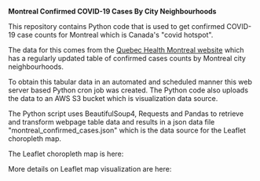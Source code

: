 **Montreal Confirmed COVID-19 Cases By City Neighbourhoods**

This repository contains Python code that is used to get confirmed COVID-19 case counts for Montreal which is Canada's "covid hotspot". 

The data for this comes from the <a href ="https://santemontreal.qc.ca/en/public/coronavirus-covid-19/">Quebec Health Montreal website</a> which has a regularly updated table of confirmed cases counts by Montreal city neighbourhoods. 

To obtain this tabular data in an automated and scheduled manner this web server based Python cron job was created. The Python code also uploads the data to an AWS S3 bucket which is visualization data source.

The Python script uses BeautifulSoup4, Requests and Pandas to retrieve and transform webpage table data and results in a json data file "montreal_confirmed_cases.json" which is the data source for the Leaflet choropleth map.

The Leaflet choropleth map is here: <a href ="https://sitrucp.github.io/canada_covid_health_regions/montreal/montreal.html"></a>

More details on Leaflet map visualization are here: <a href ="https://github.com/sitrucp/canada_covid_health_regions"></a>








